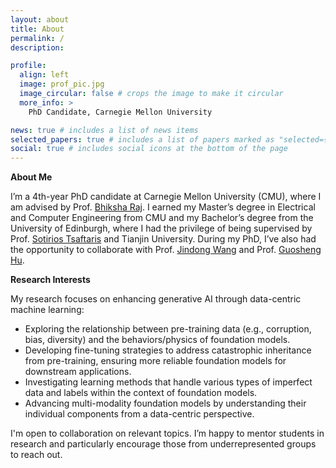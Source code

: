 ```yaml
---
layout: about
title: About
permalink: /
description: 

profile:
  align: left
  image: prof_pic.jpg
  image_circular: false # crops the image to make it circular
  more_info: >
	PhD Candidate, Carnegie Mellon University

news: true # includes a list of news items
selected_papers: true # includes a list of papers marked as "selected={true}"
social: true # includes social icons at the bottom of the page
---
```

**About Me**

I’m a 4th-year PhD candidate at Carnegie Mellon University (CMU), where I am advised by Prof. [Bhiksha Raj](https://cmu-mlsp.github.io/team/bhiksha_raj). I earned my Master’s degree in Electrical and Computer Engineering from CMU and my Bachelor’s degree from the University of Edinburgh, where I had the privilege of being supervised by Prof. [Sotirios Tsaftaris](https://vios.science/team/tsaftaris) and Tianjin University. During my PhD, I’ve also had the opportunity to collaborate with Prof. [Jindong Wang](https://jd92.wang/) and Prof. [Guosheng Hu](https://huguosheng.github.io/).

**Research Interests**

My research focuses on enhancing generative AI through data-centric machine learning:

* Exploring the relationship between pre-training data (e.g., corruption, bias, diversity) and the behaviors/physics of foundation models.
* Developing fine-tuning strategies to address catastrophic inheritance from pre-training, ensuring more reliable foundation models for downstream applications.
* Investigating learning methods that handle various types of imperfect data and labels within the context of foundation models.
* Advancing multi-modality foundation models by understanding their individual components from a data-centric perspective.

I'm open to collaboration on relevant topics. I’m happy to mentor students in research and particularly encourage those from underrepresented groups to reach out.
